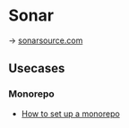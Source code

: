 # Sonar

→ [sonarsource.com](https://www.sonarsource.com/)

## Usecases

### Monorepo

* [How to set up a monorepo](https://sonarcloud.io/documentation/analysis/setup-monorepo/)
